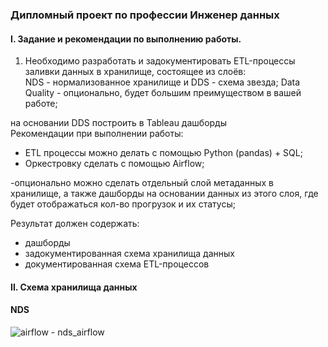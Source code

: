 ### Дипломный проект по профессии Инженер данных ###  

#### I. Задание и рекомендации по выполнению работы. ####  
1. Необходимо разработать и задокументировать ETL-процессы заливки данных в хранилище, состоящее из слоёв:  
NDS - нормализованное хранилище и DDS - схема звезда;
Data Quality - опционально, будет большим преимуществом в вашей работе;  

на основании DDS построить в Tableau дашборды  
Рекомендации при выполнении работы:  
- ETL процессы можно делать с помощью Python (pandas) + SQL;  
- Оркестровку сделать с помощью Airflow;  

-опционально можно сделать отдельный слой метаданных в хранилище, а также дашборды на основании данных из этого слоя, где будет отображаться кол-во прогрузок и их статусы;  

Результат должен содержать: 
- дашборды  
- задокументированная схема хранилища данных  
- документированная схема ETL-процессов  

#### II. Схема хранилища данных ####  

#### NDS ####  
![airflow - nds_airflow](https://github.com/user-attachments/assets/b76576a1-6ccb-43ea-9cec-495e9eadaaeb)  



